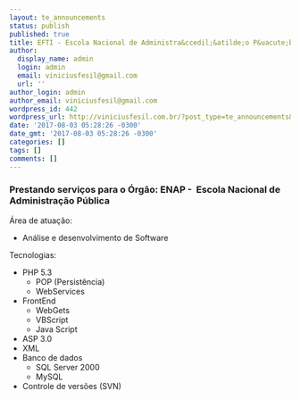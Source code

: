 ```yaml
---
layout: te_announcements
status: publish
published: true
title: EFTI - Escola Nacional de Administra&ccedil;&atilde;o P&uacute;blica
author:
  display_name: admin
  login: admin
  email: viniciusfesil@gmail.com
  url: ''
author_login: admin
author_email: viniciusfesil@gmail.com
wordpress_id: 442
wordpress_url: http://viniciusfesil.com.br/?post_type=te_announcements&#038;p=442
date: '2017-08-03 05:28:26 -0300'
date_gmt: '2017-08-03 05:28:26 -0300'
categories: []
tags: []
comments: []
---
```

<h3>Prestando servi&ccedil;os para o &Oacute;rg&atilde;o:&nbsp;<strong>ENAP - &nbsp;Escola Nacional de Administra&ccedil;&atilde;o P&uacute;blica</strong></h3>
<p>&Aacute;rea de atua&ccedil;&atilde;o:</p>
<ul>
<li>An&aacute;lise e desenvolvimento de Software</li>
</ul>
<p>Tecnologias:</p>
<ul>
<li>PHP 5.3
<ul>
<li>POP (Persist&ecirc;ncia)</li>
<li>WebServices</li>
</ul>
</li>
<li>FrontEnd
<ul>
<li>WebGets</li>
<li>VBScript</li>
<li>Java Script</li>
</ul>
</li>
<li>ASP 3.0</li>
<li>XML</li>
<li>Banco de dados
<ul>
<li>SQL Server 2000</li>
<li>MySQL</li>
</ul>
</li>
<li>Controle de vers&otilde;es (SVN)</li>
</ul>
